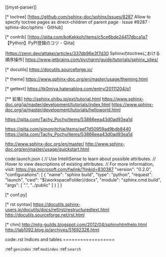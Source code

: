 [[myst-parser]]

[* toctree]
[https://github.com/sphinx-doc/sphinx/issues/8287 Allow to specify toctree pages as direct-children of parent page · Issue #8287 · sphinx-doc/sphinx · GitHub]


[* contrib]
[https://qiita.com/koKekkoh/items/c5ce6bde24417dbca1a7 【Python】PyPI登録のコツ - Qiita]



[https://zenn.dev/attakei/articles/337db96e3f7d30 Sphinxのtoctreeにおける順序操作]
https://www.jetbrains.com/pycharm/guide/tutorials/sphinx_sites/

[* docutils]
https://docutils.sourceforge.io/

[* theme]
https://www.sphinx-doc.org/en/master/usage/theming.html

[* gettext]
https://tk0miya.hatenablog.com/entry/20111204/p1

[** 拡張]
http://sphinx.shibu.jp/ext/tutorial.html
https://www.sphinx-doc.org/ja/master/development/tutorials/index.html
	https://www.sphinx-doc.org/ja/master/development/tutorials/helloworld.html

https://qiita.com/Tachy_Pochy/items/53866eea43d0ad93ea1d

https://qiita.com/simonritchie/items/eef7d50959ad9bdb8440
https://qiita.com/Tachy_Pochy/items/53866eea43d0ad93ea1d

http://www.sphinx-doc.org/en/master/
	http://www.sphinx-doc.org/en/master/usage/quickstart.html

code:launch.json
 {
     // Use IntelliSense to learn about possible attributes.
     // Hover to view descriptions of existing attributes.
     // For more information, visit: https://go.microsoft.com/fwlink/?linkid=830387
     "version": "0.2.0",
     "configurations": [
         {
             "name": "sphinx build",
             "type": "python",
             "request": "launch",
             "cwd": "${workspaceFolder}/docs",
             "module": "sphinx.cmd.build",
             "args": [
                 ".",
                 "../public"
             ]
         }
     ]
 }

[* conf.py]

[* rst syntax]
	https://docutils.sphinx-users.jp/docutils/docs/ref/rst/restructuredtext.html
	http://docutils.sourceforge.net/rst.html

[* chm]
	http://mtg-guilds.blogspot.com/2012/04/sphinxhtmlhelp.html
	http://lab1092.blog.jp/archives/51692326.html

code:.rst
	Indices and tables
	==================
	
 :ref:`genindex`
 :ref:`modindex`
 :ref:`search`
